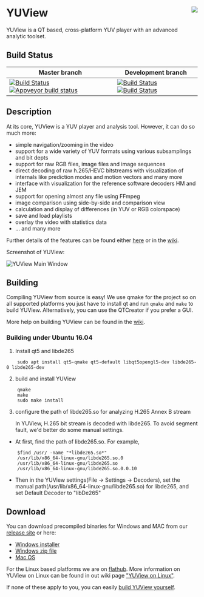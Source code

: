 # YUView <img align="right" src="https://raw.githubusercontent.com/IENT/YUView/master/images/IENT-YUView-256.png">

YUView is a QT based, cross-platform YUV player with an advanced analytic toolset. 

## Build Status

Master branch | Development branch
------------ | -------------
[![Build Status](https://travis-ci.org/IENT/YUView.svg?branch=master)](https://travis-ci.org/IENT/YUView) [![Appveyor build status](https://ci.appveyor.com/api/projects/status/s87bwbu95cat9di0?branch=master&svg=true)](https://ci.appveyor.com/project/aachenmax/yuview/branch/master) | [![Build Status](https://travis-ci.org/IENT/YUView.svg?branch=development)](https://travis-ci.org/IENT/YUView) [![Build Status](https://ci.appveyor.com/api/projects/status/s87bwbu95cat9di0?branch=development&svg=true)](https://ci.appveyor.com/project/aachenmax/yuview/branch/development)

## Description

At its core, YUView is a YUV player and analysis tool. However, it can do so much more:
* simple navigation/zooming in the video
* support for a wide variety of YUV formats using various subsamplings and bit depts
* support for raw RGB files, image files and image sequences
* direct decoding of raw h.265/HEVC bitstreams with visualization of internals like prediction modes and motion vectors and many more
* interface with visualization for the reference software decoders HM and JEM
* support for opening almost any file using FFmpeg
* image comparison using side-by-side and comparison view
* calculation and display of differences (in YUV or RGB colorspace)
* save and load playlists
* overlay the video with statistics data
* ... and many more

Further details of the features can be found either [here](http://ient.github.io/YUView) or 
in the [wiki](https://github.com/IENT/YUView/wiki).

Screenshot of YUView:

![YUView Main Window](https://raw.githubusercontent.com/IENT/YUView/gh-pages/images/Overview.png)

## Building

Compiling YUView from source is easy! We use qmake for the project so on all supported platforms you just have to install qt and run `qmake` and `make` to build YUView. Alternatively, you can use the QTCreator if you prefer a GUI.

 More help on building YUView can be found in the [wiki](https://github.com/IENT/YUView/wiki/Compile-YUView).

### Building under Ubuntu 16.04
1. Install qt5 and libde265

```
    sudo apt install qt5-qmake qt5-default libqt5opengl5-dev libde265-0 libde265-dev
```

2. build and install YUView


```
    qmake
    make
    sudo make install
```

3. configure the path of libde265.so for analyzing H.265 Annex B stream

    In YUView, H.265 bit stream is decoded with libde265. To avoid segment fault, we'd better do some manual settings.

 * At first, find the path of libde265.so. For example,

```
    $find /usr/ -name "*libde265.so*"
    /usr/lib/x86_64-linux-gnu/libde265.so.0
    /usr/lib/x86_64-linux-gnu/libde265.so
    /usr/lib/x86_64-linux-gnu/libde265.so.0.0.10
```


 * Then in the YUView settings(File -> Settings -> Decoders), set the manual path(/usr/lib/x86_64-linux-gnu/libde265.so) for libde265, and set Default Decoder to "libDe265"


## Download

You can download precompiled binaries for Windows and MAC from our [release site](https://github.com/IENT/YUView/releases) or here:

 - [Windows installer](https://github.com/IENT/YUViewReleases/blob/master/win/installers/YUViewSetup.msi?raw=true)
 - [Windows zip file](https://github.com/IENT/YUViewReleases/blob/master/win/installers/YUView-Win.zip?raw=true)
 - [Mac OS](https://github.com/IENT/YUViewReleases/blob/master/mac/YUView-MacOs.zip?raw=true)

For the Linux based platforms we are on [flathub](https://flathub.org/apps/details/de.rwth_aachen.ient.YUView). More information on YUView on Linux can be found in out wiki page ["YUView on Linux"](https://github.com/IENT/YUView/wiki/YUView-on-Linux). 

If none of these apply to you, you can easily [build YUView yourself](https://github.com/IENT/YUView/wiki/Compile-YUView).

